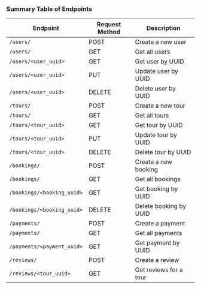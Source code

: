 ### **Summary Table of Endpoints**

| **Endpoint** | **Request Method** | **Description** |
| --- | --- | --- |
| `/users/` | POST | Create a new user |
| `/users/` | GET | Get all users |
| `/users/<user_uuid>` | GET | Get user by UUID |
| `/users/<user_uuid>` | PUT | Update user by UUID |
| `/users/<user_uuid>` | DELETE | Delete user by UUID |
| `/tours/` | POST | Create a new tour |
| `/tours/` | GET | Get all tours |
| `/tours/<tour_uuid>` | GET | Get tour by UUID |
| `/tours/<tour_uuid>` | PUT | Update tour by UUID |
| `/tours/<tour_uuid>` | DELETE | Delete tour by UUID |
| `/bookings/` | POST | Create a new booking |
| `/bookings/` | GET | Get all bookings |
| `/bookings/<booking_uuid>` | GET | Get booking by UUID |
| `/bookings/<booking_uuid>` | DELETE | Delete booking by UUID |
| `/payments/` | POST | Create a payment |
| `/payments/` | GET | Get all payments |
| `/payments/<payment_uuid>` | GET | Get payment by UUID |
| `/reviews/` | POST | Create a review |
| `/reviews/<tour_uuid>` | GET | Get reviews for a tour |
